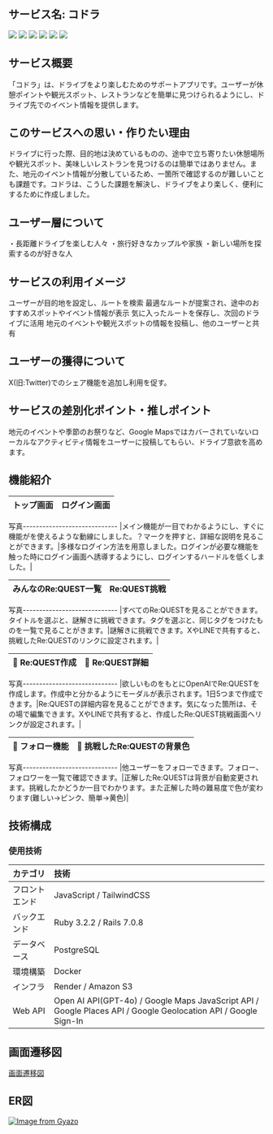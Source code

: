 
## サービス名: コドラ

<img src="https://img.shields.io/badge/-RubyonRails-CC0000.svg?logo=rubyonrails&style=popout"> <img src="https://img.shields.io/badge/-Ruby-CC342D.svg?logo=ruby&style=popout"> <img src="https://img.shields.io/badge/-Javascript-F7DF1E.svg?logo=javascript&style=popout">
 <img src="https://img.shields.io/badge/-Docker-1488C6.svg?logo=docker&style=popout"> <img src="https://img.shields.io/badge/-Postgresql-336791.svg?logo=postgresql&style=popout"> <img src="https://img.shields.io/badge/-Amazon-FF9900.svg?logo=amazon&style=popout">


## サービス概要

「コドラ」は、ドライブをより楽しむためのサポートアプリです。ユーザーが休憩ポイントや観光スポット、レストランなどを簡単に見つけられるようにし、ドライブ先でのイベント情報を提供します。

## このサービスへの思い・作りたい理由
ドライブに行った際、目的地は決めているものの、途中で立ち寄りたい休憩場所や観光スポット、美味しいレストランを見つけるのは簡単ではありません。また、地元のイベント情報が分散しているため、一箇所で確認するのが難しいことも課題です。コドラは、こうした課題を解決し、ドライブをより楽しく、便利にするために作成しました。

## ユーザー層について
・長距離ドライブを楽しむ人々
 ・旅行好きなカップルや家族
 ・新しい場所を探索するのが好きな人

## サービスの利用イメージ
ユーザーが目的地を設定し、ルートを検索
最適なルートが提案され、途中のおすすめスポットやイベント情報が表示
気に入ったルートを保存し、次回のドライブに活用
地元のイベントや観光スポットの情報を投稿し、他のユーザーと共有

## ユーザーの獲得について
X(旧:Twitter)でのシェア機能を追加し利用を促す。

## サービスの差別化ポイント・推しポイント
地元のイベントや季節のお祭りなど、Google Mapsではカバーされていないローカルなアクティビティ情報をユーザーに投稿してもらい、ドライブ意欲を高めます。

## 機能紹介

|トップ画面| ログイン画面 |
|:-:|:-:|
写真-----------------------------
|メイン機能が一目でわかるようにし、すぐに機能がを使えるような動線にしました。？マークを押すと、詳細な説明を見ることができます。|多様なログイン方法を用意しました。ログインが必要な機能を触った時にログイン画面へ誘導するようにし、ログインするハードルを低くしました。|

|みんなのRe:QUEST一覧| Re:QUEST挑戦 |
|:-:|:-:|
写真-----------------------------
|すべてのRe:QUESTを見ることができます。タイトルを選ぶと、謎解きに挑戦できます。タグを選ぶと、同じタグをつけたものを一覧で見ることがきます。|謎解きに挑戦できます。XやLINEで共有すると、挑戦したRe:QUESTのリンクに設定されます。|

| 🔶 Re:QUEST作成| 🔶 Re:QUEST詳細 |
|:-:|:-:|
写真-----------------------------
|欲しいものをもとにOpenAIでRe:QUESTを作成します。作成中と分かるようにモーダルが表示されます。1日5つまで作成できます。|Re:QUESTの詳細内容を見ることができます。気になった箇所は、その場で編集できます。XやLINEで共有すると、作成したRe:QUEST挑戦画面へリンクが設定されます。|

|🔶 フォロー機能|🔶 挑戦したRe:QUESTの背景色|
|:-:|:-:|
写真-----------------------------
|他ユーザーをフォローできます。フォロー、フォロワーを一覧で確認できます。|正解したRe:QUESTは背景が自動変更されます。挑戦したかどうか一目でわかります。また正解した時の難易度で色が変わります(難しい→ピンク、簡単→黄色)|


	
	

## 技術構成
### 使用技術
|カテゴリ|技術|
|:-------------|:------------|
|フロントエンド|JavaScript / TailwindCSS |
|バックエンド|Ruby 3.2.2 / Rails 7.0.8|
|データベース|PostgreSQL|
|環境構築|Docker|
|インフラ|Render / Amazon S3 |
|Web API| Open AI API(GPT-4o) / Google Maps JavaScript API / Google Places API / Google Geolocation API / Google Sign-In |
	
	
## 画面遷移図
[画面遷移図](https://www.figma.com/design/t6d8lv9hHXj49bZN5oKT8D/runteq%E5%8D%92%E6%A5%AD%E5%88%B6%E4%BD%9C?node-id=0-1&t=0ZLOjcjA4HG9lWPC-0)

## ER図
[![Image from Gyazo](https://i.gyazo.com/6c2cc87673b073e39b4edb190a620a99.png)](https://gyazo.com/6c2cc87673b073e39b4edb190a620a99)
